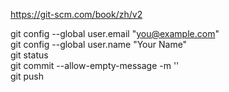 https://git-scm.com/book/zh/v2

git config --global user.email "you@example.com"<br>
git config --global user.name "Your Name"<br>
git status<br>
git commit --allow-empty-message -m ''<br>
git push
